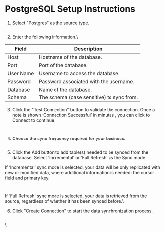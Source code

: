 # PostgreSQL Setup Instructions

1.  Select "Postgres" as the source type.

    <figure><img src="https://lh7-rt.googleusercontent.com/docsz/AD_4nXcKE8EMfz1b9ORDFb807cVSOI78uV5NLutE8U56ENwmSt3hh7HE2bCSiwk7LtjQca0hnpdFcud3Knd1FKQDvPGMUYx4Q_ItyAaljL4xnjPyLjrYtk_WYZ3bwNQ_LXuEEJ282kN2YfXDPm51o-6IXlqmNAE?key=viW_l3YpGy1N9Js5d4xaQQ" alt=""><figcaption></figcaption></figure>
2. Enter the following information.\


| Field     | Description                               |
| --------- | ----------------------------------------- |
| Host      | Hostname of the database.                 |
| Port      | Port of the database.                     |
| User Name | Username to access the database.          |
| Password  | Password associated with the username.    |
| Database  | Name of the database.                     |
| Schema    | The schema (case sensitive) to sync from. |



3. Click the "Test Connection" button to validate the connection. Once a note is shown ‘Connection Successful’ in minutes , you can click to Connect to continue.

<figure><img src="https://lh7-rt.googleusercontent.com/docsz/AD_4nXdIP8JycqE5TT4vHP9fKEB4qyNQY8j427Pmtl1DbgsLaNoBWNL5H5Amv7sic901mRsO7EC58yOEMUMctjQa6wRaV0R_fXFqvrk2RJbIIe6zEw_7uonAAh_9CDCj_O8bpBaiVmnY96nv7U3f4hFKWxvtJsoW?key=viW_l3YpGy1N9Js5d4xaQQ" alt=""><figcaption></figcaption></figure>



<figure><img src="https://lh7-rt.googleusercontent.com/docsz/AD_4nXf299yuNBu6k3laScLY-Go3HdIUAIBwbd_FxSgk9Pm9uajl5pNRp4S2shzhe2gfkchQOBMm-2J5cpd4dwnnc8mwwU-0wNegiI_5z2NOWaOuHueagZnUBW2hHxxCM-Bn0bC5YVqeD1mRiMPmUyXJCZsiiu-N?key=viW_l3YpGy1N9Js5d4xaQQ" alt=""><figcaption></figcaption></figure>

4. Choose the sync frequency required for your business.

<figure><img src="https://lh7-rt.googleusercontent.com/docsz/AD_4nXfNVZTSzSxEFSJutNbf_Lab7ez7p-P2xeIwuKREEkwvp56O7Td6C0mBPblWMv_7KD_aaTiMSNcYew8Sq0crH6w7IQN9VqbVkXO2VLDVQcITLLERi68pdEhaAUQYmddku-iRc7iBUyJ6FwmtAge23nMc6ygJ?key=viW_l3YpGy1N9Js5d4xaQQ" alt=""><figcaption></figcaption></figure>

5. Click the Add button to add table(s) needed to be synced from the database. Select ‘Incremental’ or ‘Full Refresh’ as the Sync mode.&#x20;



If ‘Incremental’ sync mode is selected, your data will be only replicated with new or modified data, where additional information is needed: the cursor field and primary key.



<figure><img src="https://lh7-rt.googleusercontent.com/docsz/AD_4nXfWvNbvbJDab2ri9AKvC2IjGpsHP93fiwOMBVGy69ju_xEtZ6Mly7q5dwZzCIZl0iMgH5Q5MrDmyMSjLM9yZxC64vLDSl3KMDoSAkFr0bZq9aPSq-mRzLQd7aFsENQSBTY_PnNzdO9u0WQUSkg5gEZyEfER?key=viW_l3YpGy1N9Js5d4xaQQ" alt=""><figcaption></figcaption></figure>

<figure><img src="https://lh7-rt.googleusercontent.com/docsz/AD_4nXcX-YugJXw7z0cJArhUHXXccrEND2nvF7kv8sDf9v_HaeyzQ1ZfPyHGq2opubgSJqnYtBFSjsfzrkA7fAkPnY74LN9Q5r7_eZqL-lUpOS68vOBwokJDAddzQ_sZoyuvvFrbTzdkmnLL8iro9t5PupoiWVc1?key=viW_l3YpGy1N9Js5d4xaQQ" alt=""><figcaption></figcaption></figure>



If  ‘Full Refresh’ sync mode is selected, your data is retrieved from the source, regardless of whether it has been synced before.\


6. Click "Create Connection" to start the data synchronization process.

<figure><img src="https://lh7-rt.googleusercontent.com/docsz/AD_4nXfCtTaEnUCTMqJ9C2hS01AaHaOAKmAwlhh-qgkLswu45TsTS6_oON4AphmYefP7hZEVwzvd3zGjQ5XgwCYt-Y-pFFxQG7BO-mdTtLSlSs6J2e6-Mm2TsSgvx8TXVJsVB98JNus6ahA-p1KCb1uqkdoXwOms?key=viW_l3YpGy1N9Js5d4xaQQ" alt=""><figcaption></figcaption></figure>

\
